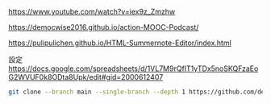 https://www.youtube.com/watch?v=iex9z_Zmzhw

https://democwise2016.github.io/action-MOOC-Podcast/

https://pulipulichen.github.io/HTML-Summernote-Editor/index.html

設定
https://docs.google.com/spreadsheets/d/1VL7M9rQfIT1yTDx5noSKQFzaEoG2WVUF0k8ODta8Upk/edit#gid=2000612407

````bash
git clone --branch main --single-branch --depth 1 https://github.com/democwise2016/action-MOOC-Podcast-202405.git
````